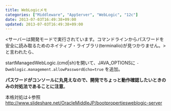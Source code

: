 ```yaml
---
title: WebLogicメモ
categories: ["Middleware", "AppServer", "WebLogic", "12c"]
date: 2013-07-03T16:49:38+09:00
updated: 2013-07-03T16:49:38+09:00
---
```


<BEA-090783> <サーバーは開発モードで実行されています。コマンドラインからパスワードを安全に読み取るためのネイティブ・ライブラリ(terminalio)が見つかりません。>
と言われたら、

startManagedWebLogic.(cmd|sh)を開いて、JAVA_OPTIONSに
`-Dweblogic.management.allowPasswordEcho=true` を追加。

**パスワードがコンソールに丸見えなので、開発でちょっと動作確認したいときのみの対処法であることに注意**。



本格対処は↓参照
http://www.slideshare.net/OracleMiddleJP/bootpropertiesweblogic-server
